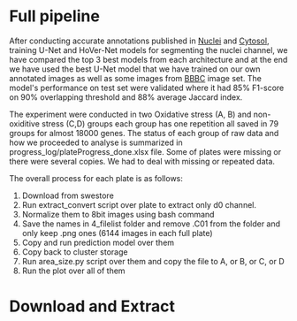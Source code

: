 # Full pipeline

After conducting accurate annotations published in [Nuclei](https://www.sciencedirect.com/science/article/pii/S2352340922009726) and [Cytosol](https://www.sciencedirect.com/science/article/pii/S2352340924011107),
training U-Net and HoVer-Net models for segmenting the nuclei channel, we have compared the top 3 best models from each architecture and at the end we have used the best U-Net model that we have trained on
our own annotated images as well as some images from [BBBC](https://bbbc.broadinstitute.org/) image set.
The model's performance on test set were validated where it had 85% F1-score on 90% overlapping threshold and 88% average Jaccard index.


The experiment were conducted in two Oxidative stress (A, B) and non-oxiditive stress (C,D) groups each group has one repetition all saved in 79 groups for almost 18000 genes.
The status of each group of raw data and how we proceeded to analyse is summarized in progress_log/plateProgress_done.xlsx file.
Some of plates were missing or there were several copies. We had to deal with missing or repeated data.


The overall process for each plate is as follows:
1)	Download from swestore
2)	Run extract_convert script over plate to extract only d0 channel.
3)	Normalize them to 8bit images using bash command
4)	Save the names in 4_filelist folder  and remove .C01 from  the folder and only keep .png ones (6144 images in each full plate) 
5)	Copy  and run prediction model over them
6)	Copy back to cluster storage
7)	Run area_size.py script over them and copy the file to A, or B, or C, or D 
8)	Run the plot over all of them




# Download and Extract

